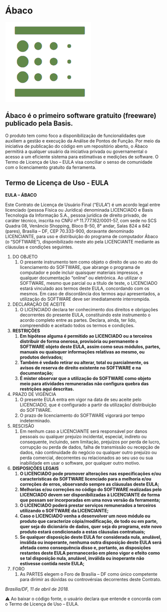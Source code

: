 # Ábaco

![Logo Ábaco](https://raw.githubusercontent.com/BasisTI/abaco/master/img/Logo-Produto-Abaco.png)

## Ábaco é o primeiro software gratuito (freeware) publicado pela Basis.

O produto tem como foco a disponibilização de funcionalidades que auxiliem a gestão e execução da Análise de Pontos de Função. Por meio da iniciativa de publicação do código em um repositório aberto, o Ábaco permitirá a qualquer usuário da iniciativa privada ou governamental o acesso a um eficiente sistema para estimativas e medições de software. O Termo de Licença de Uso – EULA visa conciliar o senso de comunidade com o licenciamento gratuito da ferramenta.

## Termo de Licença de Uso - EULA


**EULA – ÁBACO**

Este Contrato de Licença de Usuário Final (“EULA”) é um acordo legal entre licenciado (pessoa Física ou Jurídica) denominada LICENCIADO e Basis Tecnologia da Informação S.A., pessoa jurídica de direito privado, de caráter técnico, inscrita no CNPJ nº 11.777.162/0001-57, com sede no SCS Quadra 08, Venâncio Shopping, Bloco B-50, 8° andar, Salas 824 a 842 (pares), Brasília – DF, CEP 70.333-900, doravante denominado LICENCIANTE, para uso e distribuição do programa de computador Ábaco (o “SOFTWARE”), disponibilizado neste ato pela LICENCIANTE mediante as cláusulas e condições seguintes.

1. DO OBJETO
   1. O presente instrumento tem como objeto o direito de uso no ato do licenciamento do SOFTWARE, que abrange o programa de computador e pode incluir quaisquer materiais impressos, e qualquer documentação “online” ou eletrônica. Ao utilizar o SOFTWARE, mesmo que parcial ou a título de teste, o LICENCIADO estará vinculado aos termos deste EULA, concordando com os mesmos. Em caso de discordância dos termos aqui apresentados, a utilização do SOFTWARE deve ser imediatamente interrompida.
1. DECLARAÇÃO DE ACEITE
   1. O LICENCIADO declara ter conhecimento dos direitos e obrigações decorrentes do presente EULA, constituindo este instrumento o acordo completo entre as partes. Declara, ainda, ter lido, compreendido e aceitado todos os termos e condições.
1. **RESTRIÇÕES**
   1. **Em hipótese alguma é permitido ao LICENCIADO ou a terceiros distribuir de forma onerosa, provisória ou permanente o SOFTWARE objeto deste EULA, assim como seus módulos, partes, manuais ou quaisquer informações relativas ao mesmo, ou produtos derivados;**
   1. **Também é vedado retirar ou alterar, total ou parcialmente, os avisos de reserva de direito existente no SOFTWARE e na documentação;**
   1. **É mister observar que a utilização do SOFTWARE como objeto meio para atividades remuneradas não configura quebra das restrições aqui descritas.**
1. PRAZO DE VIGÊNCIA
   1. O presente EULA entra em vigor na data de seu aceite pelo LICENCIADO, que é configurado a partir da utilização/ distribuição do SOFTWARE.
   1. O prazo de licenciamento do SOFTWARE vigorará por tempo indeterminado.
1. RESCISÃO
   1. Em nenhum caso a LICENCIANTE será responsável por danos pessoais ou qualquer prejuízo incidental, especial, indireto ou consequente, incluindo, sem limitação, prejuízos por perda de lucro, corrupção ou perda de dados, falha de transmissão ou recepção de dados, não continuidade do negócio ou qualquer outro prejuízo ou perda comercial, decorrentes ou relacionados ao seu uso ou sua inabilidade em usar o software, por qualquer outro motivo.
1. **DISPOSIÇÕES LEGAIS**
   1. **O LICENCIADO pode promover alterações nas especificações e/ou características do SOFTWARE licenciado para a melhoria e/ou correções de erros, observando sempre as cláusulas deste EULA;**
   1. **Melhorias e/ou correções no código do SOFTWARE realizadas pelo LICENCIADO devem ser disponibilizadas à LICENCIANTE de forma que possam ser incorporadas em uma nova versão da ferramenta;**
   1. **O LICENCIADO poderá prestar serviços remunerados a terceiros utilizando o SOFTWARE da LICENCIANTE;**
   1. **Caso o LICENCIADO venha a desenvolver um novo módulo ou produto que caracterize cópia/modificação, de todo ou em parte, quer seja do dicionário de dados, quer seja do programa, este novo produto estará condicionado a estas cláusulas contratuais;**
   1. **Se qualquer disposição deste EULA for considerada nula, anulável, inválida ou inoperante, nenhuma outra disposição deste EULA será afetada como consequência disso e, portanto, as disposições restantes deste EULA permanecerão em pleno vigor e efeito como se tal disposição nula, anulável, inválida ou inoperante não estivesse contida neste EULA;**
1. FORO
   1. As PARTES elegem o Foro de Brasília – DF como único competente para dirimir as dúvidas ou controvérsias decorrentes deste Contrato.
   
*Brasília/DF, 11 de abril de 2018.*

:warning: Ao baixar o código fonte, o usuário declara que entende e concorda com o Termo de Licença de Uso – EULA.
